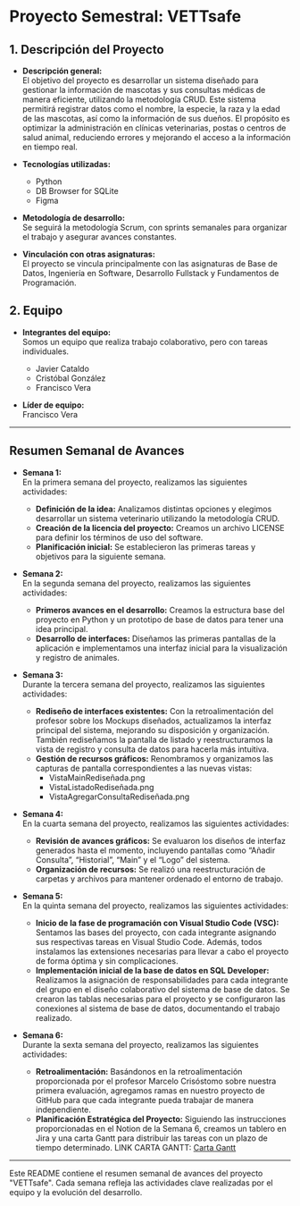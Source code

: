 # Proyecto Semestral: VETTsafe

## 1. Descripción del Proyecto
- **Descripción general:**  
El objetivo del proyecto es desarrollar un sistema diseñado para gestionar la información de mascotas y sus consultas médicas de manera eficiente, utilizando la metodología CRUD. Este sistema permitirá registrar datos como el nombre, la especie, la raza y la edad de las mascotas, así como la información de sus dueños. El propósito es optimizar la administración en clínicas veterinarias, postas o centros de salud animal, reduciendo errores y mejorando el acceso a la información en tiempo real.

- **Tecnologías utilizadas:**  
  - Python  
  - DB Browser for SQLite  
  - Figma

- **Metodología de desarrollo:**  
  Se seguirá la metodología Scrum, con sprints semanales para organizar el trabajo y asegurar avances constantes.

- **Vinculación con otras asignaturas:**  
  El proyecto se vincula principalmente con las asignaturas de Base de Datos, Ingeniería en Software, Desarrollo Fullstack y Fundamentos de Programación.

## 2. Equipo
- **Integrantes del equipo:**  
  Somos un equipo que realiza trabajo colaborativo, pero con tareas individuales.
  - Javier Cataldo  
  - Cristóbal González  
  - Francisco Vera

- **Líder de equipo:**  
  Francisco Vera

---

## Resumen Semanal de Avances

- **Semana 1:**  
  En la primera semana del proyecto, realizamos las siguientes actividades:
  - **Definición de la idea:** Analizamos distintas opciones y elegimos desarrollar un sistema veterinario utilizando la metodología CRUD.
  - **Creación de la licencia del proyecto:** Creamos un archivo LICENSE para definir los términos de uso del software.
  - **Planificación inicial:** Se establecieron las primeras tareas y objetivos para la siguiente semana.

- **Semana 2:**  
  En la segunda semana del proyecto, realizamos las siguientes actividades:
  - **Primeros avances en el desarrollo:** Creamos la estructura base del proyecto en Python y un prototipo de base de datos para tener una idea principal.
  - **Desarrollo de interfaces:** Diseñamos las primeras pantallas de la aplicación e implementamos una interfaz inicial para la visualización y registro de animales.

- **Semana 3:**  
  Durante la tercera semana del proyecto, realizamos las siguientes actividades:
  - **Rediseño de interfaces existentes:** Con la retroalimentación del profesor sobre los Mockups diseñados, actualizamos la interfaz principal del sistema, mejorando su disposición y organización. También rediseñamos la pantalla de listado y reestructuramos la vista de registro y consulta de datos para hacerla más intuitiva.
  - **Gestión de recursos gráficos:** Renombramos y organizamos las capturas de pantalla correspondientes a las nuevas vistas:
    - VistaMainRediseñada.png
    - VistaListadoRediseñada.png
    - VistaAgregarConsultaRediseñada.png

- **Semana 4:**  
  En la cuarta semana del proyecto, realizamos las siguientes actividades:
  - **Revisión de avances gráficos:** Se evaluaron los diseños de interfaz generados hasta el momento, incluyendo pantallas como “Añadir Consulta”, “Historial”, “Main” y el “Logo” del sistema.
  - **Organización de recursos:** Se realizó una reestructuración de carpetas y archivos para mantener ordenado el entorno de trabajo.

- **Semana 5:**  
  En la quinta semana del proyecto, realizamos las siguientes actividades:
  - **Inicio de la fase de programación con Visual Studio Code (VSC):** Sentamos las bases del proyecto, con cada integrante asignando sus respectivas tareas en Visual Studio Code. Además, todos instalamos las extensiones necesarias para llevar a cabo el proyecto de forma óptima y sin complicaciones.
  - **Implementación inicial de la base de datos en SQL Developer:** Realizamos la asignación de responsabilidades para cada integrante del grupo en el diseño colaborativo del sistema de base de datos. Se crearon las tablas necesarias para el proyecto y se configuraron las conexiones al sistema de base de datos, documentando el trabajo realizado.

- **Semana 6:**  
  Durante la sexta semana del proyecto, realizamos las siguientes actividades:
  - **Retroalimentación:** Basándonos en la retroalimentación proporcionada por el profesor Marcelo Crisóstomo sobre nuestra primera evaluación, agregamos ramas en nuestro proyecto de GitHub para que cada integrante pueda trabajar de manera independiente.
  - **Planificación Estratégica del Proyecto:** Siguiendo las instrucciones proporcionadas en el Notion de la Semana 6, creamos un tablero en Jira y una carta Gantt para distribuir las tareas con un plazo de tiempo determinado.
  LINK CARTA GANTT: [Carta Gantt](https://docs.google.com/spreadsheets/d/1c3QkWdsqGV5yM9EpvRcGAK7bTbtyMJmF/edit?usp=sharing&ouid=117040996252373578955&rtpof=true&sd=true)

---

Este README contiene el resumen semanal de avances del proyecto "VETTsafe". Cada semana refleja las actividades clave realizadas por el equipo y la evolución del desarrollo.
